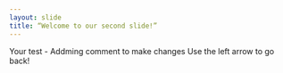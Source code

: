 ```yaml
---
layout: slide
title: “Welcome to our second slide!”
---
```

Your test - Addming comment to make changes
Use the left arrow to go back!
